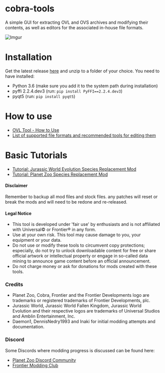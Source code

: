 # cobra-tools
A simple GUI for extracting OVL and OVS archives and modifying their contents, as well as editors for the associated in-house file formats.

![Imgur](https://i.imgur.com/ow8rKVd.png)

# Installation
Get the latest release [here](https://github.com/OpenNaja/cobra-tools/releases) and unzip to a folder of your choice. You need to have installed:
- Python 3.6 (make sure you add it to the system path during installation)
- pyffi 2.2.4.dev3 (run: `pip install PyFFI==2.2.4.dev3`)
- pyqt5 (run: `pip install pyqt5`)

# How to use
- [OVL Tool - How to Use](https://github.com/OpenNaja/cobra-tools/wiki/OVL-Tool---How-to-Use)
- [List of supported file formats and recommended tools for editing them](https://github.com/OpenNaja/cobra-tools/wiki/Supported-Archive-Content-File-Formats)

# Basic Tutorials
- [Tutorial: Jurassic World Evolution Species Replacement Mod](https://github.com/OpenNaja/cobra-tools/wiki/Tutorial:-Jurassic-World-Evolution---Species-Replacement-Mod)
- [Tutorial: Planet Zoo Species Replacement Mod](https://github.com/OpenNaja/cobra-tools/wiki/Tutorial:-Planet-Zoo---Species-Replacement-Mod)


#### Disclaimer
Remember to backup all mod files and stock files. any patches will reset or break the mods and will need to be redone and re-released. 

#### Legal Notice
- This tool is developed under 'fair use' by enthusiasts and is not affiliated with Universal© or Frontier® in any form.
- Use at your own risk. This tool may cause damage to you, your equipment or your data.
- Do not use or modify these tools to circumvent copy protections; especially, do not try to unlock downloadable content for free or share official artwork or intellectual property or engage in so-called data mining to announce game content before an official announcement.
- Do not charge money or ask for donations for mods created with these tools.


### Credits
- Planet Zoo, Cobra, Frontier and the Frontier Developments logo are trademarks or registered trademarks of Frontier Developments, plc.
- Jurassic World, Jurassic World Fallen Kingdom, Jurassic World Evolution and their respective logos are trademarks of Universal Studios and Amblin Entertainment, Inc.
- Daemon1, DennisNedry1993 and Inaki for initial modding attempts and documentation.


### Discord
Some Discords where modding progress is discussed can be found here:

- [Planet Zoo Discord Community](https://discord.gg/SmjHnB2)
- [Frontier Modding Club](https://discord.gg/Wt48PYX)
